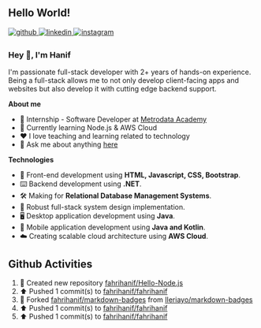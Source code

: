 ## Hello World!

<a href="https://github.com/fahrihanif" target="_blank">
<img src=https://img.shields.io/badge/github-%2324292e.svg?&style=for-the-badge&logo=github&logoColor=white alt=github style="margin-bottom: 5px;" />
</a>
<a href="https://linkedin.com/in/fahrihanif" target="_blank">
<img src=https://img.shields.io/badge/linkedin-%231E77B5.svg?&style=for-the-badge&logo=linkedin&logoColor=white alt=linkedin style="margin-bottom: 5px;" />
</a>
<a href="https://instagram.com/_fahrihanif" target="_blank">
<img src=https://img.shields.io/badge/instagram-%23000000.svg?&style=for-the-badge&logo=instagram&logoColor=white alt=instagram style="margin-bottom: 5px;" />
</a>  

### Hey 👋, I'm Hanif  
I'm passionate full-stack developer with 2+ years of hands-on experience. Being a full-stack allows me to not only develop client-facing apps and websites but also develop it with cutting edge backend support.  
  
**About me**
- 💼 Internship - Software Developer at [Metrodata Academy](https://metrodataacademy.id/tentang-kami)
- 📖 Currently learning Node.js & AWS Cloud
- ❤️ I love teaching and learning related to technology
- 💬 Ask me about anything [here](https://www.linkedin.com/in/fahrihanif/)


**Technologies**
- 🎨 Front-end development using **HTML, Javascript, CSS, Bootstrap**.
- ⌨️ Backend development using **.NET**.
- 🛠️ Making for **Relational Database Management Systems**.
- 🧩 Robust full-stack system design implementation.
- 🖥️ Desktop application development using **Java**.
- 📲 Mobile application development using **Java and Kotlin**.
- ☁️ Creating scalable cloud architecture using **AWS Cloud**.

## Github Activities  
<!--RECENT_ACTIVITY:start-->
1. 📔 Created new repository [fahrihanif/Hello-Node.js](https://github.com/fahrihanif/Hello-Node.js)
2. ⬆️ Pushed 1 commit(s) to [fahrihanif/fahrihanif](https://github.com/fahrihanif/fahrihanif)
3. 🔱 Forked [fahrihanif/markdown-badges](https://github.com/fahrihanif/markdown-badges) from [Ileriayo/markdown-badges](https://github.com/Ileriayo/markdown-badges)
4. ⬆️ Pushed 1 commit(s) to [fahrihanif/fahrihanif](https://github.com/fahrihanif/fahrihanif)
5. ⬆️ Pushed 1 commit(s) to [fahrihanif/fahrihanif](https://github.com/fahrihanif/fahrihanif)
<!--RECENT_ACTIVITY:end-->
